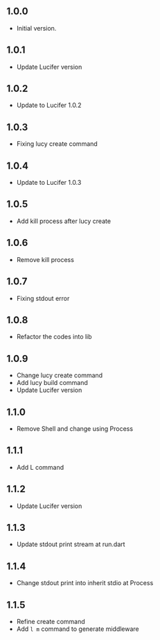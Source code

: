 ## 1.0.0

- Initial version.

## 1.0.1 

- Update Lucifer version

## 1.0.2

- Update to Lucifer 1.0.2

## 1.0.3 

- Fixing lucy create command

## 1.0.4 

- Update to Lucifer 1.0.3

## 1.0.5 

- Add kill process after lucy create

## 1.0.6 

- Remove kill process

## 1.0.7 

- Fixing stdout error

## 1.0.8 

- Refactor the codes into lib

## 1.0.9

- Change lucy create command
- Add lucy build command
- Update Lucifer version

## 1.1.0 

- Remove Shell and change using Process

## 1.1.1

- Add L command

## 1.1.2 

- Update Lucifer version

## 1.1.3 

- Update stdout print stream at run.dart

## 1.1.4 

- Change stdout print into inherit stdio at Process

## 1.1.5 

- Refine create command
- Add `l m` command to generate middleware